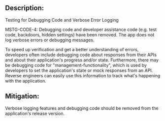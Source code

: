## Description:

Testing for Debugging Code and Verbose Error Logging

MSTG-CODE-4: Debugging code and developer assistance code (e.g. test code, backdoors, hidden settings) have been removed. The app does not log verbose errors or debugging messages.

To speed up verification and get a better understanding of errors, developers often include debugging code about responses from their APIs and about their application's progress and/or state. Furthermore, there may be debugging code for "management-functionality", which is used by developers to set the application's state or mock responses from an API. Reverse engineers can easily use this information to track what's happening with the application. 


## Mitigation:

Verbose logging features and debugging code should be removed from the application's release version.